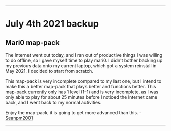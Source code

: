 
***

# July 4th 2021 backup

## Mari0 map-pack

The Internet went out today, and I ran out of productive things I was willing to do offline, so I gave myself time to play mari0. I didn't bother backing up my previous data onto my current laptop, which got a system reinstall in May 2021. I decided to start from scratch.

This map-pack is very incomplete compared to my last one, but I intend to make this a better map-pack that plays better and functions better. This map-pack currently only has 1 level (1-1) and is very incomplete, as I was only able to play for about 25 minutes before I noticed the Internet came back, and I went back to my normal activities.

Enjoy the map-pack, it is going to get more advanced than this. - [Seanpm2001](https://github.com/seanpm2001/)

***
